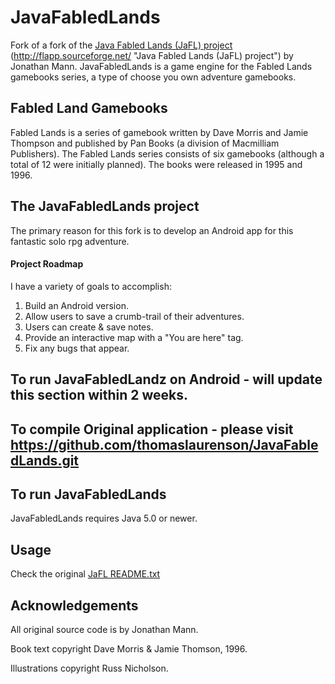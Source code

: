 # JavaFabledLands

Fork of a fork of the [Java Fabled Lands (JaFL) project](https://github.com/thomaslaurenson/JavaFabledLands.git`) (http://flapp.sourceforge.net/ "Java Fabled Lands (JaFL) project") by Jonathan Mann. JavaFabledLands is a game engine for the Fabled Lands gamebooks series, a type of choose you own adventure gamebooks.

## Fabled Land Gamebooks

Fabled Lands is a series of gamebook written by Dave Morris and Jamie Thompson and published by Pan Books (a division of Macmilliam Publishers). The Fabled Lands series consists of six gamebooks (although a total of 12 were initially planned). The books were released in 1995 and 1996.

## The JavaFabledLands project
The primary reason for this fork is to develop an Android app for this fantastic solo rpg adventure.

#### Project Roadmap

I have a variety of goals to accomplish:

1. Build an Android version.
2. Allow users to save a crumb-trail of their adventures.
3. Users can create & save notes.
4. Provide an interactive map with a "You are here" tag.
5. Fix any bugs that appear.

## To run JavaFabledLandz on Android - will update this section within 2 weeks.

## To compile Original application - please visit https://github.com/thomaslaurenson/JavaFabledLands.git

## To run JavaFabledLands

JavaFabledLands requires Java 5.0 or newer.

## Usage

Check the original [JaFL README.txt](http://sourceforge.net/p/flapp/code/HEAD/tree/trunk/README.txt "Java Fabled Lands (JaFL) README.txt")

## Acknowledgements

All original source code is by Jonathan Mann.

Book text copyright Dave Morris & Jamie Thomson, 1996.

Illustrations copyright Russ Nicholson.
